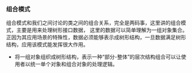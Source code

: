 ### 组合模式
组合模式和我们之间讨论的类之间的组合关系，完全是两码事，这里讲的组合模式，主要是用来处理树形接口数据，
这里的数据可以简单理解为一组对象集合。正因为其应用场景的特殊性，数据必须能够表示成树形结构，一旦数据满足树形
结构，应用该模式能发挥很大作用。    
- 将一组对象组织成树形结构，表示一种“部分-整体”的层次结构组合可以让使用者以统一单个对象和组合对象的处理逻辑。
